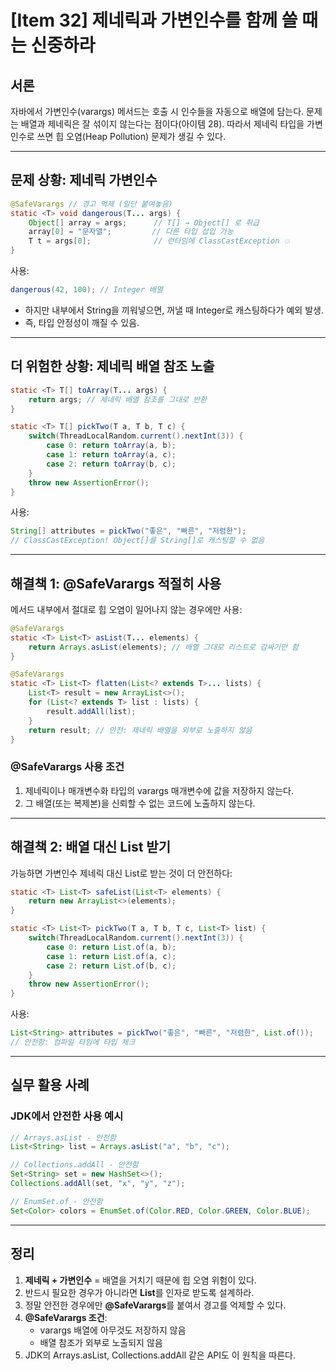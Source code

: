 # [Item 32] 제네릭과 가변인수를 함께 쓸 때는 신중하라

## 서론

자바에서 가변인수(varargs) 메서드는 호출 시 인수들을 자동으로 배열에 담는다.
문제는 배열과 제네릭은 잘 섞이지 않는다는 점이다(아이템 28).
따라서 제네릭 타입을 가변인수로 쓰면 힙 오염(Heap Pollution) 문제가 생길 수 있다.

---

## 문제 상황: 제네릭 가변인수

```java
@SafeVarargs // 경고 억제 (일단 붙여놓음)
static <T> void dangerous(T... args) {
    Object[] array = args;      // T[] → Object[] 로 취급
    array[0] = "문자열";         // 다른 타입 삽입 가능
    T t = args[0];              // 런타임에 ClassCastException 💥
}
```

사용:

```java
dangerous(42, 100); // Integer 배열
```

- 하지만 내부에서 String을 끼워넣으면, 꺼낼 때 Integer로 캐스팅하다가 예외 발생.
- 즉, 타입 안정성이 깨질 수 있음.

---

## 더 위험한 상황: 제네릭 배열 참조 노출

```java
static <T> T[] toArray(T... args) {
    return args; // 제네릭 배열 참조를 그대로 반환
}

static <T> T[] pickTwo(T a, T b, T c) {
    switch(ThreadLocalRandom.current().nextInt(3)) {
        case 0: return toArray(a, b);
        case 1: return toArray(a, c);
        case 2: return toArray(b, c);
    }
    throw new AssertionError();
}
```

사용:

```java
String[] attributes = pickTwo("좋은", "빠른", "저렴한");
// ClassCastException! Object[]를 String[]로 캐스팅할 수 없음
```

---

## 해결책 1: @SafeVarargs 적절히 사용

메서드 내부에서 절대로 힙 오염이 일어나지 않는 경우에만 사용:

```java
@SafeVarargs
static <T> List<T> asList(T... elements) {
    return Arrays.asList(elements); // 배열 그대로 리스트로 감싸기만 함
}

@SafeVarargs
static <T> List<T> flatten(List<? extends T>... lists) {
    List<T> result = new ArrayList<>();
    for (List<? extends T> list : lists) {
        result.addAll(list);
    }
    return result; // 안전: 제네릭 배열을 외부로 노출하지 않음
}
```

### @SafeVarargs 사용 조건

1. 제네릭이나 매개변수화 타입의 varargs 매개변수에 값을 저장하지 않는다.
2. 그 배열(또는 복제본)을 신뢰할 수 없는 코드에 노출하지 않는다.

---

## 해결책 2: 배열 대신 List 받기

가능하면 가변인수 제네릭 대신 List로 받는 것이 더 안전하다:

```java
static <T> List<T> safeList(List<T> elements) {
    return new ArrayList<>(elements);
}

static <T> List<T> pickTwo(T a, T b, T c, List<T> list) {
    switch(ThreadLocalRandom.current().nextInt(3)) {
        case 0: return List.of(a, b);
        case 1: return List.of(a, c);
        case 2: return List.of(b, c);
    }
    throw new AssertionError();
}
```

사용:

```java
List<String> attributes = pickTwo("좋은", "빠른", "저렴한", List.of());
// 안전함: 컴파일 타임에 타입 체크
```

---

## 실무 활용 사례

### JDK에서 안전한 사용 예시

```java
// Arrays.asList - 안전함
List<String> list = Arrays.asList("a", "b", "c");

// Collections.addAll - 안전함
Set<String> set = new HashSet<>();
Collections.addAll(set, "x", "y", "z");

// EnumSet.of - 안전함
Set<Color> colors = EnumSet.of(Color.RED, Color.GREEN, Color.BLUE);
```

---

## 정리

1. **제네릭 + 가변인수** = 배열을 거치기 때문에 힙 오염 위험이 있다.
2. 반드시 필요한 경우가 아니라면 **List**를 인자로 받도록 설계하라.
3. 정말 안전한 경우에만 **@SafeVarargs**를 붙여서 경고를 억제할 수 있다.
4. **@SafeVarargs 조건**:
   - varargs 배열에 아무것도 저장하지 않음
   - 배열 참조가 외부로 노출되지 않음
5. JDK의 Arrays.asList, Collections.addAll 같은 API도 이 원칙을 따른다.
